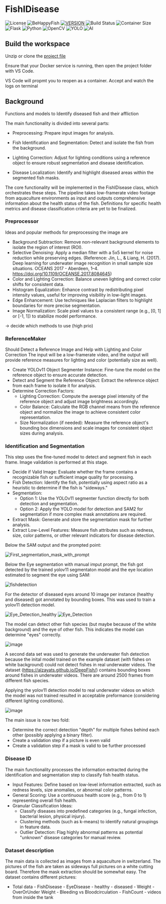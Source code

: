 # FishIDisease

![License](https://img.shields.io/badge/License-GNU-blue?style=for-the-badge)
![BeHappyFish](https://img.shields.io/badge/Project-BeHappyFish-purple?style=for-the-badge)
[![VERSION](https://img.shields.io/badge/VERSION-0.1.0-COLOR.svg?style=for-the-badge&logo=LOGO)](<LINK>)
![Build Status](https://img.shields.io/badge/build-failing-red?style=for-the-badge)
![Container Size](https://img.shields.io/badge/Container%20Size-<1GB-blue?style=for-the-badge&logo=docker)
![Flask](https://img.shields.io/badge/flask-%23000.svg?style=for-the-badge&logo=flask&logoColor=white)
![Python](https://img.shields.io/badge/python-3670A0?style=for-the-badge&logo=python&logoColor=ffdd54)
![OpenCV](https://img.shields.io/badge/opencv-%23white.svg?style=for-the-badge&logo=opencv&logoColor=white)
![YOLO](https://img.shields.io/badge/Yolo-0078D7?style=for-the-badge&logo=Yolo&logoColor=white)
![AI](https://img.shields.io/badge/AI-0078D7?style=for-the-badge&logo=AI&logoColor=white)
 

## Build the workspace

Unzip or clone the [project file](https://github.com/balmebru/FishIDisease) 

Ensure that your Docker service is running, then open the project folder with VS Code.

VS Code will propmt you to reopen as a container. Accept and watch the logs on terminal

## Background

Functions and models to Identify diseased fish and their affliction

The main functionality is divided into several parts:

- Preprocessing: Prepare input images for analysis.

- Fish Identification and Segmentation: Detect and isolate the fish from the background.

- Lighting Correction: Adjust for lighting conditions using a reference object to ensure robust segmentation and disease identification.

- Disease Localization: Identify and highlight diseased areas within the segmented fish masks.

The core functionality will be implemented in the FishIDisease class, which orchestrates these steps. The pipeline takes low-framerate video footage from aquaculture environments as input and outputs comprehensive information about the health status of the fish. Definitions for specific health metrics and disease classification criteria are yet to be finalized.


### Preprocessor


Ideas and popular methods for preprocessing the image are

- Background Subtraction: Remove non-relevant background elements to isolate the region of interest (ROI).
- Selective Denoising: Apply a median filter with a 5x5 kernel for noise reduction while preserving edges. (Reference: Jin, L., & Liang, H. (2017). Deep learning for underwater image recognition in small sample size situations. OCEANS 2017 - Aberdeen, 1–4. https://doi.org/10.1109/OCEANSE.2017.8084645)
- Color and Lighting Correction: Balance uneven lighting and correct color shifts for consistent data.
- Histogram Equalization: Enhance contrast by redistributing pixel intensity values, useful for improving visibility in low-light images.
- Edge Enhancement: Use techniques like Laplacian filters to highlight boundaries for more precise segmentation.
- Image Normalization: Scale pixel values to a consistent range (e.g., [0, 1] or [-1, 1]) to stabilize model performance.

-> decide which methods to use (high prio)

### ReferenceMaker

Should Detect a Reference Image and Help with Lighting and Color Correction
The input will be a low-framerate video, and the output will provide reference measures for lighting and color (potentially size as well).

- Create YOLOv11 Object Segmenter Instance: Fine-tune the model on the reference object to ensure accurate detection.
- Detect and Segment the Reference Object: Extract the reference object from each frame to isolate it for analysis.
- Determine Correction Factors:
    - Lighting Correction: Compute the average pixel intensity of the reference object and adjust image brightness accordingly.
    - Color Balance: Calculate the RGB channel means from the reference object and normalize the image to achieve consistent color representation.
    - Size Normalization (if needed): Measure the reference object's bounding box dimensions and scale images for consistent object sizes during analysis.

### Identification and Segmentation

This step uses the fine-tuned model to detect and segment fish in each frame. Image validation is performed at this stage.

- Decide if Valid Image: Evaluate whether the frame contains a recognizable fish or sufficient image quality for processing.
- Fish Detection: Identify the fish, potentially using aspect ratio as a heuristic to determine if the fish is "sideways."
- Segmentation:
    - Option 1: Use the YOLOv11 segmenter function directly for both detection and segmentation.
    - Option 2: Apply the YOLO model for detection and SAM2 for segmentation if more complex mask annotations are required.
- Extract Mask: Generate and store the segmentation mask for further analysis.
- Extract Low-Level Features: Measure fish attributes such as redness, size, color patterns, or other relevant indicators for disease detection.

Below the SAM output and the prompted point:


![First_segmentation_mask_with_prompt](https://github.com/user-attachments/assets/1bf02f43-06bf-44a2-871b-c46828498721)


Below the Eye segmentation with manual imput prompt, the fish got detected by the trained yolov11 segmentaton model and the eye location estimated to segment the eye using SAM:


![fishdetection](https://github.com/user-attachments/assets/fd72210c-c01c-4b90-8d04-1811457d2516)


For the detector of diseased eyes around 10 image per instance (healthy and diseased) got annotated by bounding boxes. This was used to train a yolov11 detection model.


![Eye_Detection_healthy](https://github.com/user-attachments/assets/face8a0b-9d79-4a04-b790-c7fae9d50e61)
![Eye_Detection](https://github.com/user-attachments/assets/9d3c10d8-65ad-43af-b574-5c69bbe40b29)

The model can detect other fish species (but maybe because of the white background) and the eye of other fish. This indicates the model can determine "eyes" correctly. 

![image](https://github.com/user-attachments/assets/e5af6a5e-1827-4308-aaa9-50deefef1474)




A second data set was used to generate the underwater fish detection because the inital model trained on the example dataset (with fishes on white background) could not detect fishes in real underwater videos. The dataset (https://alzayats.github.io/DeepFish/) contains bounding boxes around fishes in underwater videos. There are around 2500 frames from different fish species.

Applying the yolov11 detection model to real underwater videos on which the model was not trained resulted in acceptable preformance (considering different lighting conditions).

![image](https://github.com/user-attachments/assets/70e6a829-8569-4ca9-a29b-65b1526eee39)


The main issue is now two fold:

- Determine the correct detection "depth" for multiple fishes behind each other (possibly applying a binary filter).
- Create a validation step if a picture is even valid
- Create a validation step if a mask is valid to be further processed

### Disease ID 
The main functionality processes the information extracted during the identification and segmentation step to classify fish health status.

- Input Features: Define based on low-level information extracted, such as redness levels, size anomalies, or abnormal color patterns.
- General Scoring: Use a continuous health score (e.g., from 0 to 1) representing overall fish health.
- Granular Classification Ideas:
    - Classify diseases into predefined categories (e.g., fungal infection, bacterial lesion, physical injury).
    - Clustering methods (such as k-means) to identify natural groupings in feature data.
    - Outlier Detection: Flag highly abnormal patterns as potential "unknown" disease categories for manual review.

### Dataset description

The main data is collected as images from a aquaculture in switzerland. The pictures of the fish are taken as sideways full pictures on a white cutting board. Therefore the mask extraction should be somewhat easy.
The dataset contains different pictures:

- Total data
      -  FishDisease
          - EyeDisease
              - healthy
              - diseased
          - Weight
              - OverOrUnder Weight
              - Bleeding vs Bloodcirculation
      - FishCount
          - videos from inside the tank




  

